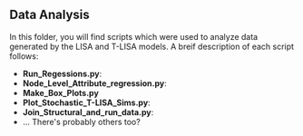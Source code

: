 ## Data Analysis
In this folder, you will find scripts which were used to analyze data generated by the LISA and T-LISA models. A breif description of each script follows:

- **Run_Regessions.py**:
- **Node_Level_Attribute_regression.py**:
- **Make_Box_Plots.py**
- **Plot_Stochastic_T-LISA_Sims.py**:
- **Join_Structural_and_run_data.py**:
- ... There's probably others too?
